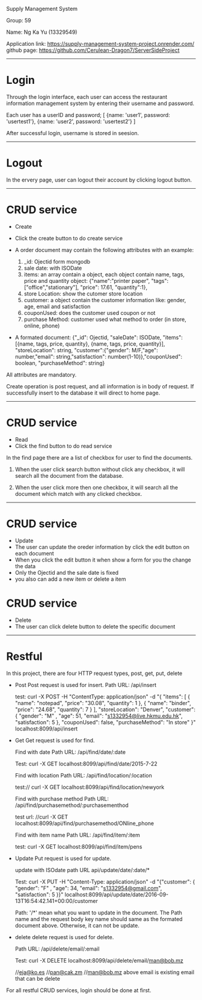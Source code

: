 Supply Management System

Group: 59

Name: Ng Ka Yu (13329549)

Application link: https://supply-management-system-project.onrender.com/
github page: https://github.com/Cerulean-Dragon7/ServerSideProject


********************************************
# Login
Through the login interface, each user can access the restaurant information management system by entering their username and password.

Each user has a userID and password;
[
    {name: 'user1', password: 'usertest1'},
	{name: 'user2', password: 'usertest2'}
]

After successful login, username  is stored in seesion.

********************************************

# Logout

In the ervery page, user can logout their account by clicking logout button.

********************************************

# CRUD service
- Create
- Click the create button to do create service
- A order document may contain the following attributes with an example:
    1) _id: Ojectid form mongodb
    2) sale date: with ISODate
    3) items: an array contain a object, each object contain name, tags, price and quantity
            object: {"name":"printer paper",
            "tags":["office","stationary"],
            "price": 17.61,
            "quantity":1},
    4) store Location: show the cutomer store location
    5) customer: a object contain the customer information like: gender, age, email and satisfaction
    6) couponUsed: does the customer used coupon or not
    7) purchase Method: customer used what method to order (in store, online, phone)

- A formated document:
    {"_id": Ojectid,
    "saleDate": ISODate,
    "items":[{name, tags, price, quantity}, {name, tags, price, quantity}],
    "storeLocation": string,
    "customer":{"gender": M/F,"age": number,"email": string,"satisfaction": number(1-10)},"couponUsed": boolean,
    "purchaseMethod": string}

All attributes are mandatory.

Create operation is post request, and all information is in body of request.
If successfully insert to the database it will direct to home page.

********************************************
# CRUD service
- Read
- Click the find button to do read service

In the find page there are a list of checkbox for user to find the documents.

1) When the user click search button without click any checkbox, it will search all the document from the database.

2) When the user click more then one checkbox, it will search all the document which match with any clicked checkbox.

********************************************
# CRUD service
- Update
- The user can update the oreder information by click the edit button on each document
- When you click the edit button it when show a form for you the change the data
- Only the Ojectid and the sale date is fixed
- you also can add a new item or delete a item

# CRUD service
- Delete
-	The user can click delete button to delete the specific document

********************************************
# Restful
In this project, there are four HTTP request types, post, get, put, delete

- Post
    Post request is used for insert.
    Path URL: /api/insert

    test: curl -X POST -H "ContentType: application/json" -d "{ \"items\": [ { \"name\": 
    \"notepad\", \"price\": \"30.08\", \"quantity\": 1 }, { \"name\": \"binder\", \"price\": \"24.68\", 
    \"quantity\": 7 } ], \"storeLocation\": \"Denver\", \"customer\": { \"gender\": \"M\" , \"age\": 51, 
    \"email\": \"s1332954@live.hkmu.edu.hk\", \"satisfaction\": 5 }, \"couponUsed\": false, \"purchaseMethod\":
    \"In store\" }" localhost:8099/api/insert

- Get
    Get request is used for find.

    Find with date
    Path URL: /api/find/date/:date

    Test: curl -X GET localhost:8099/api/find/date/2015-7-22

    Find with location
    Path URL: /api/find/location/:location

    test:// curl -X GET localhost:8099/api/find/location/newyork

    Find with purchase method
    Path URL: /api/find/purchasemethod/:purchasementhod

    test url: //curl -X GET localhost:8099/api/find/purchasemethod/ONline_phone


    Find with item name
    Path URL: /api/find/item/:item

    test: curl -X GET localhost:8099/api/find/item/pens

- Update
    Put request is used for update.

    update with ISOdate
    path URL api/update/date/:date/*

    Test: curl -X PUT -H "Content-Type: application/json" -d "{\"customer\": { \"gender\": \"F\" , \"age\": 34, \"email\": \"s1332954@gmail.com\", \"satisfaction\": 5 }}" localhost:8099/api/update/date/2016-09-13T16:54:42.141+00:00/customer

    Path: '/*' mean what you want to update in the document. The Path name and the request body key name should same as the formated document above. Otherwise, it can not be update.


- delete
    delete request is used for delete.

    Path URL: /api/delete/email/:email
    
    Test: curl -X DELETE localhost:8099/api/delete/email/man@bob.mz

    //eja@ko.es
    //pan@cak.zm
    //man@bob.mz
    above email is existing email that can be delete

For all restful CRUD services, login should be done at first.